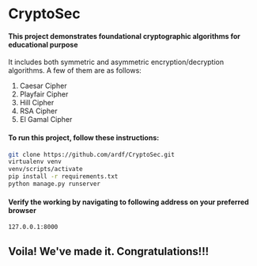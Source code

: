 # CryptoSec

#### This project demonstrates foundational cryptographic algorithms for educational purpose

It includes both symmetric and asymmetric encryption/decryption algorithms.
A few of them are as follows:

<ol>
<li>Caesar Cipher</li>
<li>Playfair Cipher</li>
<li>Hill Cipher</li>
<li>RSA Cipher</li>
<li>El Gamal Cipher</li>
</ol>

#### To run this project, follow these instructions:

```sh
git clone https://github.com/ardf/CryptoSec.git
virtualenv venv
venv/scripts/activate
pip install -r requirements.txt
python manage.py runserver
```

#### Verify the working by navigating to following address on your preferred browser

```sh
127.0.0.1:8000
```

## Voila! We've made it. Congratulations!!!
